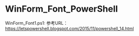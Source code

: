 # WinForm_Font_PowerShell

WinForm_Font1.ps1:
参考URL：https://letspowershell.blogspot.com/2015/11/powershell_14.html
